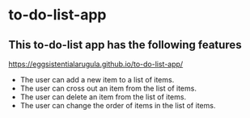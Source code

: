 # to-do-list-app
## This to-do-list app has the following features 
https://eggsistentialarugula.github.io/to-do-list-app/
* The user can add a new item to a list of items.
* The user can cross out an item from the list of items.
* The user can delete an item from the list of items.
* The user can change the order of items in the list of items.